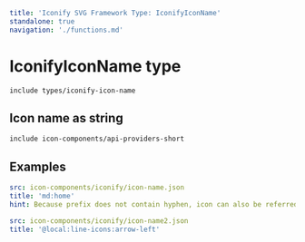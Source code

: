 ```yaml
title: 'Iconify SVG Framework Type: IconifyIconName'
standalone: true
navigation: './functions.md'
```

# IconifyIconName type

`include types/iconify-icon-name`

## Icon name as string

`include icon-components/api-providers-short`

## Examples

```yaml
src: icon-components/iconify/icon-name.json
title: 'md:home'
hint: Because prefix does not contain hyphen, icon can also be referred as 'md-home'
```

```yaml
src: icon-components/iconify/icon-name2.json
title: '@local:line-icons:arrow-left'
```
